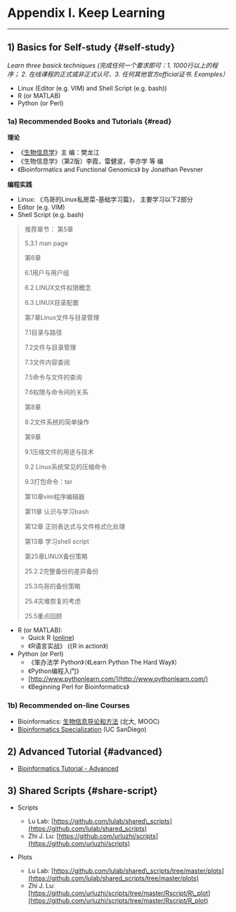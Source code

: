 # Appendix I. Keep Learning

---

## 1) Basics for Self-study {#self-study}


_Learn three basick techniques (完成任何一个要求即可：1. 1000行以上的程序； 2. 在线课程的正式或非正式认可，3. 任何其他官方official证书. Examples）_

* Linux (Editor (e.g. VIM) and Shell Script (e.g. bash))
* R (or MATLAB)
* Python (or Perl)

### 1a) Recommended Books and Tutorials {#read}

**理论**

   * 《[生物信息学](http://ibi.zju.edu.cn/bioinplant/courses/jianyaomulu.htm)》主   编：樊龙江
   * 《生物信息学》（第2版）李霞，雷健波，李亦学 等 编
   * 《Bioinformatics and Functional Genomics》 by Jonathan Pevsner

**编程实践**

  
* Linux: 《鸟哥的Linux私房菜-基础学习篇》， 主要学习以下2部分  
 * Editor (e.g. VIM)  
 * Shell Script (e.g. bash)
  

> 推荐章节： 
> 第5章
>
> 5.3.1 man page
>
> 第6章
>
> 6.1用户与用户组
>
> 6.2 LINUX文件权限概念
>
> 6.3 LINUX目录配置
>
> 第7章Linux文件与目录管理
>
> 7.1目录与路径
>
> 7.2文件与目录管理
>
> 7.3文件内容查阅
>
> 7.5命令与文件的查询
>
> 7.6权限与命令间的关系
>
> 第8章
>
> 8.2文件系统的简单操作
>
> 第9章
>
> 9.1压缩文件的用途与技术
>
> 9.2 Linux系统常见的压缩命令
>
> 9.3打包命令：tar
>
> 第10章vim程序编辑器
>
> 第11章 认识与学习bash
>
> 第12章 正则表达式与文件格式化处理
>
> 第13章 学习shell script
>
> 第25章LINUX备份策略
>
> 25.2.2完整备份的差异备份
>
> 25.3鸟哥的备份策略
>
> 25.4灾难恢复的考虑
>
> 25.5重点回顾


* R (or MATLAB):
  * Quick R ([online](http://www.statmethods.net/))
  * 《R语言实战》 (《R in action》)
* Python (or Perl)
  * 《笨办法学 Python》（《Learn Python The Hard Way》）
  * 《Python编程入门》
  * [http://www.pythonlearn.com/](http://www.pythonlearn.com/)
  * 《Beginning Perl for Bioinformatics》



### 1b) Recommended on-line Courses

* Bioinformatics: [生物信息导论和方法](https://www.coursera.org/course/pkubioinfo) (北大, MOOC)
* [Bioinformatics Specialization](https://www.coursera.org/specializations/bioinformatics?utm_medium=courseDescripTop) (UC SanDiego)


## 2) Advanced Tutorial {#advanced}


* [Bioinformatics Tutorial - Advanced](http://lulab.gitbook.io/training)



## 3) Shared Scripts {#share-script}


* Scripts

   * Lu Lab: [https://github.com/lulab/shared\_scripts](https://github.com/lulab/shared_scripts)
   * Zhi J. Lu: [https://github.com/urluzhi/scripts](https://github.com/urluzhi/scripts)

* Plots 

   * Lu Lab: [https://github.com/lulab/shared\_scripts/tree/master/plots](https://github.com/lulab/shared_scripts/tree/master/plots)
   * Zhi J. Lu: [https://github.com/urluzhi/scripts/tree/master/Rscript/R\_plot](https://github.com/urluzhi/scripts/tree/master/Rscript/R_plot)